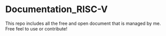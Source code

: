 # Documentation_RISC-V
This repo includes all the free and open document that is managed by me.
Free feel to use or contribute!

